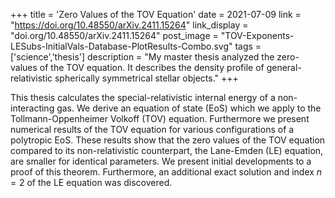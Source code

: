 +++
title = 'Zero Values of the TOV Equation'
date = 2021-07-09
link = "https://doi.org/10.48550/arXiv.2411.15264"
link_display = "doi.org/10.48550/arXiv.2411.15264"
post_image = "TOV-Exponents-LESubs-InitialVals-Database-PlotResults-Combo.svg"
tags = ['science','thesis']
description = "My master thesis analyzed the zero-values of the TOV equation. It describes the density profile of general-relativistic spherically symmetrical stellar objects."
+++

This thesis calculates the special-relativistic internal energy of a non-interacting gas.
We derive an equation of state (EoS) which we apply to the Tollmann-Oppenheimer Volkoff (TOV)
equation.
Furthermore we present numerical results of the TOV equation for various configurations of a
polytropic EoS.
These results show that the zero values of the TOV equation compared to its non-relativistic
counterpart, the Lane-Emden (LE) equation, are smaller for identical parameters.
We present initial developments to a proof of this theorem.
Furthermore, an additional exact solution and index $n=2$ of the LE equation was discovered.
